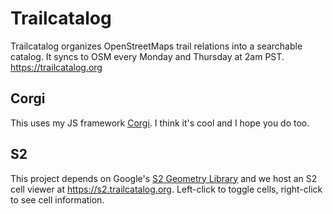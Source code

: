 # Trailcatalog

Trailcatalog organizes OpenStreetMaps trail relations into a searchable catalog. It syncs to OSM
every Monday and Thursday at 2am PST. https://trailcatalog.org

## Corgi

This uses my JS framework [Corgi](https://github.com/aschleck/corgi/tree/main/js/corgi). I think
it's cool and I hope you do too.

## S2

This project depends on Google's
[S2 Geometry Library](https://github.com/google/s2-geometry-library-java) and we host an S2 cell
viewer at https://s2.trailcatalog.org. Left-click to toggle cells, right-click to see cell
information.
